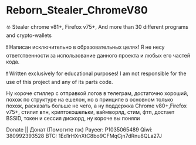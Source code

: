 # Reborn_Stealer_ChromeV80
 ☣️ Stealer chrome v81+, Firefox v75+, And more than 30 different programs and crypto-wallets 


❗️ Написан исключительно в образовательных целях! Я не несу ответственности за использование данного проекта и любых его частей кода.

❗️ Written exclusively for educational purposes! I am not responsible for the use of this project and any of its parts code.

Ну короче стиллер с отправкой логов в телеграм, достаточно хороший, похож по структуре на ешелон, но в принципе в основном только похож, расказать больше не чего, а ну поддержка Chrome v80+,Firefox v75+, стилит впн, криптокошельки, ваймворлд, стим, фтп, достает BSSID, токен и сессия дискорд, ну короче вы поняли

Donate || Донат (Помогите пж) Payeer: P1035065489 Qiwi: 380992393528 BTC: 1Ed1rHXnXtC8bo9CFMqCjn7dRnu8QLa27J